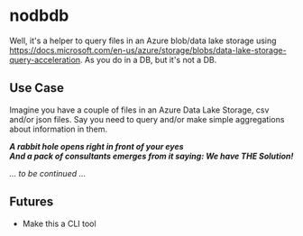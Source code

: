 # nodbdb

Well, it's a helper to query files in an Azure blob/data lake storage using https://docs.microsoft.com/en-us/azure/storage/blobs/data-lake-storage-query-acceleration.
As you do in a DB, but it's not a DB. 

## Use Case
Imagine you have a couple of files in an Azure Data Lake Storage, csv and/or json files. Say you need to query and/or make simple aggregations about information in them.

***A rabbit hole opens right in front of your eyes***<BR>
***And a pack of consultants emerges from it saying: We have THE Solution!***

_... to be continued ..._
## Futures
* Make this a CLI tool

